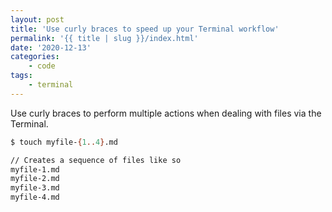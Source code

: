 ```yaml
---
layout: post
title: 'Use curly braces to speed up your Terminal workflow'
permalink: '{{ title | slug }}/index.html'
date: '2020-12-13'
categories:
    - code
tags:
    - terminal
---
```


Use curly braces to perform multiple actions when dealing with files via the Terminal.

```bash
$ touch myfile-{1..4}.md

// Creates a sequence of files like so
myfile-1.md
myfile-2.md
myfile-3.md
myfile-4.md
```
